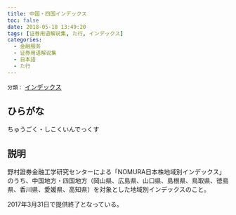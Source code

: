 ```yaml
---
title: 中国・四国インデックス
toc: false
date: 2018-05-18 13:49:20
tags: [证券用语解说集, た行, インデックス]
categories:
  - 金融服务
  - 证券用语解说集
  - 日本語
  - た行
---
```


`分類：` [インデックス](/tags/インデックス/)

## ひらがな

ちゅうごく・しこくいんでっくす

## 説明

野村證券金融工学研究センターによる「NOMURA日本株地域別インデックス」のうち、中国地方・四国地方（岡山県、広島県、山口県、島根県、鳥取県、徳島県、香川県、愛媛県、高知県）を対象とした地域別インデックスのこと。

2017年3月31日で提供終了となっている。
